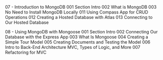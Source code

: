07 - Introduction to MongoDB
001 Section Intro
002 What is MongoDB
003 No Need to Install MongoDB Locally
011 Using Compass App for CRUD Operations
012 Creating a Hosted Database with Atlas
013 Connecting to Our Hosted Database

08 - Using MongoDB with Mongoose
001 Section Intro
002 Connecting Our Database with the Express App
003 What Is Mongoose
004 Creating a Simple Tour Model
005 Creating Documents and Testing the Model
006 Intro to Back-End Architecture MVC, Types of Logic, and More
007 Refactoring for MVC